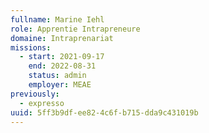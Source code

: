 ```yaml
---
fullname: Marine Iehl
role: Apprentie Intrapreneure
domaine: Intraprenariat
missions:
  - start: 2021-09-17
    end: 2022-08-31
    status: admin
    employer: MEAE
previously:
  - expresso
uuid: 5ff3b9df-ee82-4c6f-b715-dda9c431019b
---
```

